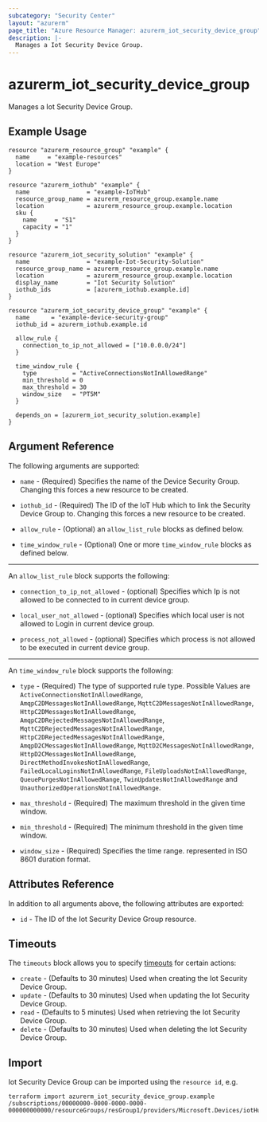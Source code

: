 ```yaml
---
subcategory: "Security Center"
layout: "azurerm"
page_title: "Azure Resource Manager: azurerm_iot_security_device_group"
description: |-
  Manages a Iot Security Device Group.
---
```


# azurerm_iot_security_device_group

Manages a Iot Security Device Group.

## Example Usage

```hcl
resource "azurerm_resource_group" "example" {
  name     = "example-resources"
  location = "West Europe"
}

resource "azurerm_iothub" "example" {
  name                = "example-IoTHub"
  resource_group_name = azurerm_resource_group.example.name
  location            = azurerm_resource_group.example.location
  sku {
    name     = "S1"
    capacity = "1"
  }
}

resource "azurerm_iot_security_solution" "example" {
  name                = "example-Iot-Security-Solution"
  resource_group_name = azurerm_resource_group.example.name
  location            = azurerm_resource_group.example.location
  display_name        = "Iot Security Solution"
  iothub_ids          = [azurerm_iothub.example.id]
}

resource "azurerm_iot_security_device_group" "example" {
  name      = "example-device-security-group"
  iothub_id = azurerm_iothub.example.id

  allow_rule {
    connection_to_ip_not_allowed = ["10.0.0.0/24"]
  }

  time_window_rule {
    type          = "ActiveConnectionsNotInAllowedRange"
    min_threshold = 0
    max_threshold = 30
    window_size   = "PT5M"
  }

  depends_on = [azurerm_iot_security_solution.example]
}
```

## Argument Reference

The following arguments are supported:

* `name` - (Required) Specifies the name of the Device Security Group. Changing this forces a new resource to be created.

* `iothub_id` - (Required) The ID of the IoT Hub which to link the Security Device Group to. Changing this forces a new resource to be created.

* `allow_rule` - (Optional) an `allow_list_rule` blocks as defined below.

* `time_window_rule` - (Optional) One or more `time_window_rule` blocks as defined below.

---

An `allow_list_rule` block supports the following:

* `connection_to_ip_not_allowed` - (optional) Specifies which Ip is not allowed to be connected to in current device group.

* `local_user_not_allowed` - (optional) Specifies which local user is not allowed to Login in current device group.

* `process_not_allowed` - (optional) Specifies which process is not allowed to be executed in current device group.

---

An `time_window_rule` block supports the following:

* `type` - (Required) The type of supported rule type. Possible Values are `ActiveConnectionsNotInAllowedRange`, `AmqpC2DMessagesNotInAllowedRange`, `MqttC2DMessagesNotInAllowedRange`, `HttpC2DMessagesNotInAllowedRange`, `AmqpC2DRejectedMessagesNotInAllowedRange`, `MqttC2DRejectedMessagesNotInAllowedRange`, `HttpC2DRejectedMessagesNotInAllowedRange`, `AmqpD2CMessagesNotInAllowedRange`, `MqttD2CMessagesNotInAllowedRange`, `HttpD2CMessagesNotInAllowedRange`, `DirectMethodInvokesNotInAllowedRange`, `FailedLocalLoginsNotInAllowedRange`, `FileUploadsNotInAllowedRange`, `QueuePurgesNotInAllowedRange`, `TwinUpdatesNotInAllowedRange` and `UnauthorizedOperationsNotInAllowedRange`.

* `max_threshold` - (Required) The maximum threshold in the given time window.

* `min_threshold` - (Required) The minimum threshold in the given time window.

* `window_size` - (Required) Specifies the time range. represented in ISO 8601 duration format.

## Attributes Reference

In addition to all arguments above, the following attributes are exported:

* `id` - The ID of the Iot Security Device Group resource.

## Timeouts

The `timeouts` block allows you to specify [timeouts](https://www.terraform.io/docs/configuration/resources.html#timeouts) for certain actions:

* `create` - (Defaults to 30 minutes) Used when creating the Iot Security Device Group.
* `update` - (Defaults to 30 minutes) Used when updating the Iot Security Device Group.
* `read` - (Defaults to 5 minutes) Used when retrieving the Iot Security Device Group.
* `delete` - (Defaults to 30 minutes) Used when deleting the Iot Security Device Group.

## Import

Iot Security Device Group can be imported using the `resource id`, e.g.

```shell
terraform import azurerm_iot_security_device_group.example /subscriptions/00000000-0000-0000-0000-000000000000/resourceGroups/resGroup1/providers/Microsoft.Devices/iotHubs/hub1/providers/Microsoft.Security/deviceSecurityGroups/group1
```
